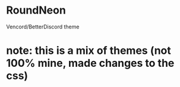 # RoundNeon
Vencord/BetterDiscord theme 

# note: this is a mix of themes (not 100% mine, made changes to the css)